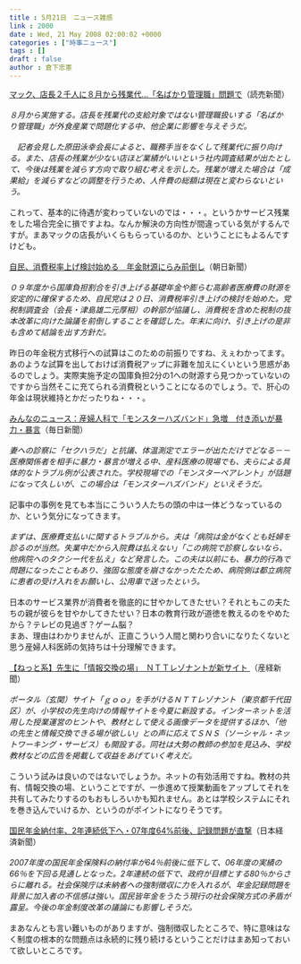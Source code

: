 ```yaml
---
title : 5月21日　ニュース雑感
link : 2000
date : Wed, 21 May 2008 02:00:02 +0000
categories : ["時事ニュース"]
tags : []
draft : false
author : 倉下忠憲
---
```


<A HREF="http://www.yomiuri.co.jp/national/news/20080520-OYT1T00716.htm" TARGET="_blank">マック、店長２千人に８月から残業代…「名ばかり管理職」問題で</A>（読売新聞）<BR><BR><I>８月から実施する。店長を残業代の支給対象ではない管理職扱いする「名ばかり管理職」が外食産業で問題化する中、他企業に影響を与えそうだ。<BR><BR>　記者会見した原田泳幸会長によると、職務手当をなくして残業代に振り向ける。また、店長の残業が少ない店ほど業績がいいという社内調査結果が出たとして、今後は残業を減らす方向で取り組む考えを示した。残業が増えた場合は「成果給」を減らすなどの調整を行うため、人件費の総額は現在と変わらないという。</I><BR><BR>これって、基本的に待遇が変わっていないのでは・・・。というかサービス残業をした場合完全に損ですよね。なんか解決の方向性が間違っている気がするんですが。まあマックの店長がいくらもらっているのか、ということにもよるんですけども。<BR><BR><A HREF="http://www.asahi.com/politics/update/0520/TKY200805200369.html" TARGET="_blank">自民、消費税率上げ検討始める　年金財源にらみ前倒し</A>（朝日新聞）<BR><BR><I>０９年度から国庫負担割合を引き上げる基礎年金や膨らむ高齢者医療費の財源を安定的に確保するため、自民党は２０日、消費税率引き上げの検討を始めた。党税制調査会（会長・津島雄二元厚相）の幹部が協議し、消費税を含めた税制の抜本改革に向けた論議を前倒しすることを確認した。年末に向け、引き上げの是非も含めて結論を出す方針だ。 </I><BR><BR>昨日の年金税方式移行への試算はこのための前振りですね、えぇわかってます。<BR>あのような試算を出しておけば消費税アップに非難を加えにくいという思惑があるのでしょう。実際実施予定の国庫負担2分の1への財源すら見つかっていないのですから当然そこに充てられる消費税ということになるのでしょう。で、肝心の年金は現状維持とかだったりね・・・。<BR><BR><A HREF="http://mainichi.jp/select/wadai/news/20080520mog00m040015000c.html" TARGET="_blank">みんなのニュース：産婦人科で「モンスターハズバンド」急増　付き添いが暴力・暴言</A>（毎日新聞）<BR><BR><I>妻への診察に「セクハラだ」と抗議、体温測定でエラーが出ただけでどなる－－医療関係者を相手に暴力・暴言が増える中、産科医療の現場でも、夫らによる具体的なトラブル例が公表された。学校現場での「モンスターペアレント」が話題になって久しいが、この場合は「モンスターハズバンド」といえそうだ。</I><BR><BR>記事中の事例を見ても本当にこういう人たちの頭の中は一体どうなっているのか、という気分になってきます。<BR><BR><I>まずは、医療費支払いに関するトラブルから。夫は「病院は金がなくとも妊婦を診るのが当然。失業中だから入院費は払えない」「この病院で診察しないなら、他病院へのタクシー代を払え」など発言した。この夫は以前にも、暴力的行為で問題になったこともあり、強固な態度を崩さなかったたため、病院側は都立病院に患者の受け入れをお願いし、公用車で送ったという。</I><BR><BR>日本のサービス業界が消費者を徹底的に甘やかしてきたせい？それともこの夫たちの親が彼らを甘やかしてきたせい？日本の教育行政が道徳を教えるのをやめたから？テレビの見過ぎ？ゲーム脳？<BR>まあ、理由はわかりませんが、正直こういう人間と関わり合いになりたくないと思う産婦人科医師の気持ちは十分理解できます。<BR><BR><A HREF="http://sankei.jp.msn.com/economy/business/080521/biz0805210836004-n1.htm" TARGET="_blank">【ねっと系】先生に「情報交換の場」　ＮＴＴレゾナントが新サイト </A>（産経新聞）<BR><BR><I>ポータル（玄関）サイト「ｇｏｏ」を手がけるＮＴＴレゾナント（東京都千代田区）が、小学校の先生向けの情報サイトを今夏に新設する。インターネットを活用した授業運営のヒントや、教材として使える画像データを提供するほか、「他の先生と情報交換できる場が欲しい」との声に応えてＳＮＳ（ソーシャル・ネットワーキング・サービス）も開設する。同社は大勢の教師の参加を見込み、学校教材などの広告を掲載して収益をあげていく考えだ。</I><BR><BR>こういう試みは良いのではないでしょうか。ネットの有効活用ですね。教材の共有、情報交換の場、ということですが、一歩進めて授業動画をアップしてそれを共有してみたりするのもおもしろいかも知れません。あとは学校システムにそれを巻き込んでいけるか、というのがポイントになりそうです。<BR><BR><A HREF="http://www.nikkei.co.jp/news/keizai/20080521AT1C2000420052008.html" TARGET="_blank">国民年金納付率、2年連続低下へ・07年度64%前後、記録問題が直撃</A>（日本経済新聞）<BR><BR><I>2007年度の国民年金保険料の納付率が64％前後に低下して、06年度の実績の66％を下回る見通しとなった。2年連続の低下で、政府が目標とする80％からさらに離れる。社会保険庁は未納者への強制徴収に力を入れるが、年金記録問題を背景に加入者の不信感は強い。国民皆年金をうたう現行の社会保険方式の矛盾が露呈。今後の年金制度改革の議論にも影響しそうだ。</I><BR><BR>まあなんとも言い難いものがありますが、強制徴収したところで、特に意味はなく制度の根本的な問題点は永続的に残り続けるということだけはまあ知っておいて欲しいところです。<br><br>
